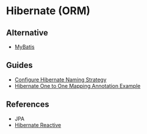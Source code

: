 # Hibernate (ORM)

<!--
https://app.pluralsight.com/library/courses/java-persistence-hibernate-fundamentals/table-of-contents
https://laptrinhx.com/a-reactive-api-for-hibernate-orm-supporting-non-blocking-database-drivers-and-a-reactive-style-of-interaction-with-the-database-15691916/
https://diego-pacheco.medium.com/hibernate-reactive-with-spring-boot-2-426b02b7457f
-->

## Alternative

- [MyBatis](/mybatis.md)

## Guides

- [Configure Hibernate Naming Strategy](https://docs.spring.io/spring-boot/docs/current/reference/html/howto.html#howto-configure-hibernate-naming-strategy)
- [Hibernate One to One Mapping Annotation Example](https://howtodoinjava.com/hibernate/hibernate-one-to-one-mapping/)

## References

- JPA
- [Hibernate Reactive](https://github.com/hibernate/hibernate-reactive)
